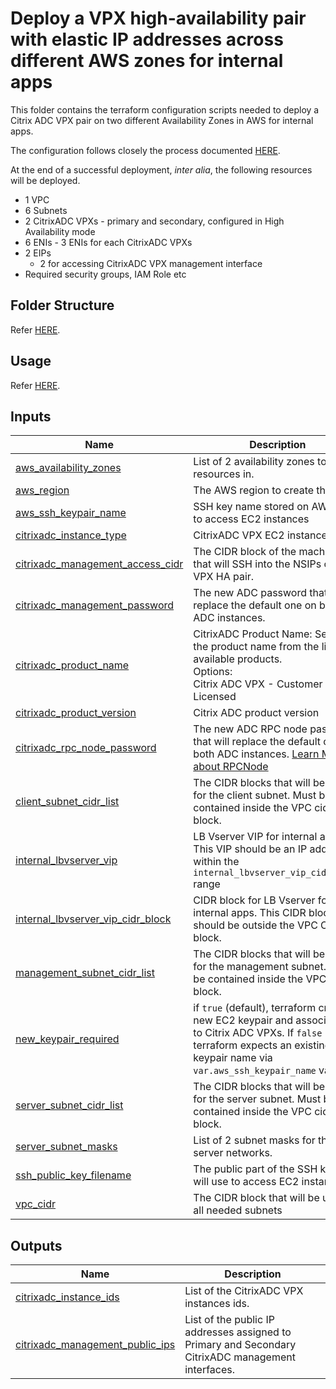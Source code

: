 # Deploy a VPX high-availability pair with elastic IP addresses across different AWS zones for internal apps

This folder contains the terraform configuration scripts needed to deploy a Citrix ADC VPX pair on two different Availability Zones in AWS for internal apps.

The configuration follows closely the process documented [HERE](https://docs.citrix.com/en-us/citrix-adc/current-release/deploying-vpx/deploy-aws/vpx-ha-pip-different-aws-zones.html).

At the end of a successful deployment, _inter alia_, the following resources will be deployed.
- 1 VPC
- 6 Subnets
- 2 CitrixADC VPXs - primary and secondary, configured in High Availability mode
- 6 ENIs - 3 ENIs for each CitrixADC VPXs
- 2 EIPs
  - 2 for accessing CitrixADC VPX management interface
- Required security groups, IAM Role etc

## Folder Structure

Refer [HERE](../../../../assets/common_docs/folder_structure.md).

## Usage

Refer [HERE](../../../../assets/common_docs/terraform_usage.md).

## Inputs

| Name | Description | Type | Default | Required |
|------|-------------|------|---------|:--------:|
| <a name="input_aws_availability_zones"></a> [aws\_availability\_zones](#input\_aws\_availability\_zones) | List of 2 availability zones to create resources in. | `list(string)` | n/a | yes |
| <a name="input_aws_region"></a> [aws\_region](#input\_aws\_region) | The AWS region to create things in | `string` | n/a | yes |
| <a name="input_aws_ssh_keypair_name"></a> [aws\_ssh\_keypair\_name](#input\_aws\_ssh\_keypair\_name) | SSH key name stored on AWS EC2 to access EC2 instances | `string` | n/a | yes |
| <a name="input_citrixadc_instance_type"></a> [citrixadc\_instance\_type](#input\_citrixadc\_instance\_type) | CitrixADC VPX EC2 instance type. | `string` | `"m5.xlarge"` | no |
| <a name="input_citrixadc_management_access_cidr"></a> [citrixadc\_management\_access\_cidr](#input\_citrixadc\_management\_access\_cidr) | The CIDR block of the machines that will SSH into the NSIPs of the VPX HA pair. | `string` | n/a | yes |
| <a name="input_citrixadc_management_password"></a> [citrixadc\_management\_password](#input\_citrixadc\_management\_password) | The new ADC password that will replace the default one on both ADC instances. | `string` | n/a | yes |
| <a name="input_citrixadc_product_name"></a> [citrixadc\_product\_name](#input\_citrixadc\_product\_name) | CitrixADC Product Name: Select the product name from the list of available products.<br>  Options:<br>    Citrix ADC VPX - Customer Licensed | `string` | `"Citrix ADC VPX - Customer Licensed"` | no |
| <a name="input_citrixadc_product_version"></a> [citrixadc\_product\_version](#input\_citrixadc\_product\_version) | Citrix ADC product version | `string` | `"13.1"` | no |
| <a name="input_citrixadc_rpc_node_password"></a> [citrixadc\_rpc\_node\_password](#input\_citrixadc\_rpc\_node\_password) | The new ADC RPC node password that will replace the default one on both ADC instances. [Learn More about RPCNode](https://docs.citrix.com/en-us/citrix-adc/current-release/getting-started-with-citrix-adc/change-rpc-node-password.html) | `string` | n/a | yes |
| <a name="input_client_subnet_cidr_list"></a> [client\_subnet\_cidr\_list](#input\_client\_subnet\_cidr\_list) | The CIDR blocks that will be used for the client subnet. Must be contained inside the VPC cidr block. | `list(string)` | n/a | yes |
| <a name="input_internal_lbvserver_vip"></a> [internal\_lbvserver\_vip](#input\_internal\_lbvserver\_vip) | LB Vserver VIP for internal apps. This VIP should be  an IP address within the `internal_lbvserver_vip_cidr_block` range | `string` | n/a | yes |
| <a name="input_internal_lbvserver_vip_cidr_block"></a> [internal\_lbvserver\_vip\_cidr\_block](#input\_internal\_lbvserver\_vip\_cidr\_block) | CIDR block for LB Vserver for internal apps. This CIDR block should be outside the VPC CIDR block. | `string` | n/a | yes |
| <a name="input_management_subnet_cidr_list"></a> [management\_subnet\_cidr\_list](#input\_management\_subnet\_cidr\_list) | The CIDR blocks that will be used for the management subnet. Must be contained inside the VPC cidr block. | `list(string)` | n/a | yes |
| <a name="input_new_keypair_required"></a> [new\_keypair\_required](#input\_new\_keypair\_required) | if `true` (default), terraform creates a new EC2 keypair and associates it to Citrix ADC VPXs. If `false` terraform expects an existing keypair name via `var.aws_ssh_keypair_name` variable | `bool` | `true` | no |
| <a name="input_server_subnet_cidr_list"></a> [server\_subnet\_cidr\_list](#input\_server\_subnet\_cidr\_list) | The CIDR blocks that will be used for the server subnet. Must be contained inside the VPC cidr block. | `list(string)` | n/a | yes |
| <a name="input_server_subnet_masks"></a> [server\_subnet\_masks](#input\_server\_subnet\_masks) | List of 2 subnet masks for the server networks. | `list(string)` | n/a | yes |
| <a name="input_ssh_public_key_filename"></a> [ssh\_public\_key\_filename](#input\_ssh\_public\_key\_filename) | The public part of the SSH key you will use to access EC2 instances | `string` | n/a | yes |
| <a name="input_vpc_cidr"></a> [vpc\_cidr](#input\_vpc\_cidr) | The CIDR block that will be used for all needed subnets | `string` | n/a | yes |

## Outputs

| Name | Description |
|------|-------------|
| <a name="output_citrixadc_instance_ids"></a> [citrixadc\_instance\_ids](#output\_citrixadc\_instance\_ids) | List of the CitrixADC VPX instances ids. |
| <a name="output_citrixadc_management_public_ips"></a> [citrixadc\_management\_public\_ips](#output\_citrixadc\_management\_public\_ips) | List of the public IP addresses assigned to Primary and Secondary CitrixADC management interfaces. |

